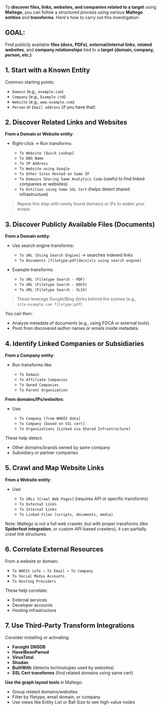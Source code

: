 To **discover files, links, websites, and companies related to a target** using **Maltego**, you can follow a structured process using various **Maltego entities** and **transforms**. Here's how to carry out this investigation:


## **GOAL:**

Find publicly available **files (docs, PDFs)**, **external/internal links**, **related websites**, and **company relationships** tied to a **target (domain, company, person, etc.)**



## **1. Start with a Known Entity**

Common starting points:

* `Domain` (e.g., `example.com`)
* `Company` (e.g., `Example Ltd`)
* `Website` (e.g., `www.example.com`)
* `Person` or `Email address` (if you have that)



## **2. Discover Related Links and Websites**

**From a Domain or Website entity**:

* Right-click → Run transforms:

  * `To Website [Quick Lookup]`
  * `To DNS Name`
  * `To IP Address`
  * `To Website using Google`
  * `To Other Sites Hosted on Same IP`
  * `To Domains Sharing Same Analytics Code` (useful to find linked companies or websites)
  * `To Entities using Same SSL Cert` (helps detect shared infrastructure)

> Repeat this step with newly found domains or IPs to widen your scope.



## **3. Discover Publicly Available Files (Documents)**

**From a Domain entity**:

* Use search engine transforms:

  * `To URL [Using Search Engine]` → searches indexed links
  * `To Documents [filetype:pdf|docx|xls using search engine]`
* Example transforms:

  * `To URL (Filetype Search - PDF)`
  * `To URL (Filetype Search - DOCX)`
  * `To URL (Filetype Search - XLSX)`

> These leverage Google/Bing dorks behind the scenes (e.g., `site:example.com filetype:pdf`)

You can then:

* Analyze metadata of documents (e.g., using FOCA or external tools).
* Pivot from discovered author names or emails inside metadata.


## **4. Identify Linked Companies or Subsidiaries**

**From a Company entity**:

* Run transforms like:

  * `To Domain`
  * `To Affiliate Companies`
  * `To Owned Companies`
  * `To Parent Organization`

**From domains/IPs/websites**:

* Use:

  * `To Company [from WHOIS data]`
  * `To Company [based on SSL cert]`
  * `To Organizations [Linked via Shared Infrastructure]`

These help detect:

* Other domains/brands owned by same company
* Subsidiary or partner companies



## **5. Crawl and Map Website Links**

**From a Website entity**:

* Use:

  * `To URLs [Crawl Web Pages]` (requires API or specific transforms)
  * `To External Links`
  * `To Internal Links`
  * `To Linked Files (scripts, documents, media)`

Note: Maltego is not a full web crawler, but with proper transforms (like **Spiderfoot integration**, or custom API-based crawlers), it can partially crawl link structures.



## **6. Correlate External Resources**

From a website or domain:

* `To WHOIS info → To Email → To Company`
* `To Social Media Accounts`
* `To Hosting Providers`

These help correlate:

* External services
* Developer accounts
* Hosting infrastructure



## **7. Use Third-Party Transform Integrations**

Consider installing or activating:

* **Farsight DNSDB**
* **HaveIBeenPwned**
* **VirusTotal**
* **Shodan**
* **BuiltWith** (detects technologies used by websites)
* **SSL Cert transforms** (find related domains using same cert)



**Use the graph layout tools** in Maltego:

* Group related domains/websites
* Filter by filetype, email domain, or company
* Use views like Entity List or Ball Size to see high-value nodes
